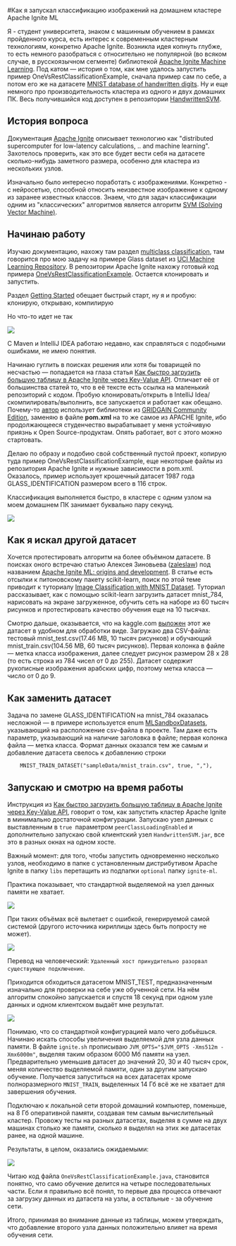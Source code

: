 #Как я запускал классификацию изображений на домашнем кластере Apache Ignite ML

Я - студент университета, знаком с машинным обучением в рамках пройденного курса, есть
интерес к современным кластерным технологиям, конкретно Apache Ignite. Возникла идея
копнуть глубже, то есть немного разобраться с относительно не популярной (во всяком 
случае, в русскоязычном сегменте) библиотекой
[Apache Ignite Machine Learning](https://ignite.apache.org/docs/latest/machine-learning/machine-learning#machine-learning).
Под катом — история о том, как мне удалось запустить пример OneVsRestClassificationExample,
сначала пример сам по себе, а потом его же на датасете
[MNIST database of handwritten digits](https://www.openml.org/d/554).
Ну и еще немного про производительность кластера из одного и двух домашних ПК. Весь
получившийся код доступен в репозитории [HandwrittenSVM](??).

## История вопроса
Документация [Apache Ignite](https://ignite.apache.org/) описывает технологию как
"distributed supercomputer for low-latency calculations, .. and machine learning".
Захотелось проверить, как это все будет вести себя на датасете сколько-нибудь заметного размера, особенно
для кластера из нескольких узлов.

Изначально было интересно поработать с изображениями. Конкретно - с нейросетью, способной относить неизвестное
изображение к одному из заранее известных классов. Знаем, что для задач классификации одним из "классических"
алгоритмов является алгоритм
[SVM (Solving Vector Machine)](https://habr.com/ru/post/428503/).

## Начинаю работу
Изучаю документацию, нахожу там раздел
[multiclass classification](https://ignite.apache.org/docs/latest/machine-learning/multiclass-classification#multiclass-classification),
там говорится про мою задачу на примере Glass dataset из 
[UCI Machine Learning Repository](https://archive.ics.uci.edu/ml/datasets/Glass+Identification).
В репозитории Apache Ignite нахожу готовый код примера
[OneVsRestClassificationExample](https://github.com/apache/ignite/blob/master/examples/src/main/java/org/apache/ignite/examples/ml/multiclass/OneVsRestClassificationExample.java). 
Остается клонировать и запустить. 

Раздел [Getting Started](https://ignite.apache.org/docs/latest/machine-learning/machine-learning#getting-started)
обещает быстрый старт, ну я и пробую: клонирую, открываю, компилирую

Но что-то идет не так

![](https://habrastorage.org/webt/kv/po/qy/kvpoqyrz3dqumgh_sxvoanc1b6o.png)

С Maven и IntelliJ IDEA работаю недавно, как справляться с подобными ошибками,
не имею понятия.

Начинаю гуглить в поисках решения или хотя бы товарищей по несчастью
— попадается на глаза статья
[Как быстро загрузить большую таблицу в Apache Ignite через Key-Value API](https://habr.com/ru/post/526708/).
Отличает её от большинства статей то, что в её тексте есть ссылка на маленький репозиторий с кодом. Пробую клонировать/открыть
в IntelliJ Idea/скомпилировать/выполнить, все запускается и работает как обещано.
Почему-то [автор](@vtch) использует библиотеки из
[GRIDGAIN Community Edition](https://www.gridgain.com/products/in-memory-computing-platform),
заменяю в файле <strong>pom.xml</strong> на то же самое из APACHE Ignite, ибо продолжающееся студенчество вырабатывает 
у меня устойчивую приязнь к Open Source-продуктам.
Опять работает, вот с этого можно стартовать.

Делаю по образу и подобию свой собственный пустой проект, копирую туда пример OneVsRestClassificationExample,
еще некоторые файлы из репозитория Apache Ignite и нужные зависимости в pom.xml. Оказалось,
пример использует крошечный датасет 1987 года GLASS_IDENTIFICATION размером всего в 116 строк.

Классификация выполняется быстро, в кластере с одним узлом на моем домашнем ПК занимает буквально пару секунд.

![](https://habrastorage.org/webt/io/gj/tr/iogjtr91ntp6r_4vknoebcrns00.png)
## Как я искал другой датасет
Хочется протестировать алгоритм на более объёмном датасете. В поисках оного встречаю статью Алексея Зиновьева ([zaleslaw](??)) под названием 
[Apache Ignite ML: origins and development](https://zaleslaw.medium.com/apache-ignite-ml-origins-and-development-d49a19e67202).
В статье есть отсылки к питоновскому пакету scikit-learn, поиск по этой теме приводит к туториалу
[Image Classification with MNIST Dataset](https://debuggercafe.com/image-classification-with-mnist-dataset).
Туториал рассказывает, как с помощью scikit-learn загрузить датасет mnist_784, нарисовать на экране загруженное, 
обучить сеть на наборе из 60 тысяч рисунков и протестировать качество обучения еще на 10 тысячах.

Смотрю дальше, оказывается, что на kaggle.com
[выложен](https://www.kaggle.com/oddrationale/mnist-in-csv?select=mnist_test.csv)
этот же датасет в удобном для обработки виде. Загружаю два CSV-файла: тестовый 
mnist_test.csv(17.46 MB, 10 тысяч рисунков) и обучающий mnist_train.csv(104.56 MB, 60 тысяч рисунков).
Первая колонка в файле — метка класса изображения, далее следует рисунок размером 28 х 28 (то есть строка
из 784 чисел от 0 до 255). Датасет содержит рукописные изображения арабских цифр, поэтому метка класса — число
от 0 до 9. 

## Как заменить датасет
Задача по замене GLASS_IDENTIFICATION на mnist_784 оказалась несложной — в примере используется
enum [MLSandboxDatasets](ссылка_на_репозиторий), указывающий на расположение csv-файла в проекте. Там даже есть
параметр, указывающий на наличие заголовка в файле; первая колонка файла — метка класса. Формат данных
оказался тем же самым и добавление датасета свелось к добавлению строки

  ````
      MNIST_TRAIN_DATASET("sampleData/mnist_train.csv", true, ","),
  ````

## Запускаю и смотрю на время работы
Инструкция из
[Как быстро загрузить большую таблицу в Apache Ignite через Key-Value API](https://habr.com/ru/post/526708/),
говорит о том, как запустить кластер Apache Ignite в минимально достаточной конфигурации. Запускаю узел данных с выставленным в `true `параметром `peerClassLoadingEnabled` и дополнительно
запускаю свой клиентский узел `HandwrittenSVM.jar`, все это в разных окнах на одном хосте.

Важный момент: для того, чтобы запустить одновременно несколько узлов, необходимо в папке с установленным дистрибутивом
Apache Ignite в папку `libs` перетащить из подпапки `optional` папку `ignite-ml`.

Практика показывает, что стандартной выделяемой на узел данных памяти не хватает.

![](https://habrastorage.org/webt/ff/wa/oy/ffwaoy-msvcvte3wuqc4kabszcs.png)

При таких объёмах всё вылетает с ошибкой, генерируемой самой системой (другого источника кириллицы здесь быть попросту не может).

![](https://habrastorage.org/webt/g6/s2/d_/g6s2d_nrz6dcun0aholnqwccld0.png)

Перевод на человеческий: `Удаленный хост принудительно разорвал существующее подключение`.

Приходится обходиться датасетом MNIST_TEST, предназначенным изначально для проверки на себе уже обученной сети.
На нём алгоритм спокойно запускается и спустя 18 секунд при одном узле данных и одном клиентском выдаёт мне результат.

![](https://habrastorage.org/webt/ca/mq/ig/camqigggxbpmu7utkvfogur0q4u.png)

Понимаю, что со стандартной конфигурацией мало чего добьёшься. Начинаю искать способы увеличения выделяемой для 
узла данных памяти. В файле `ignite.sh` прописываю `JVM_OPTS="$JVM_OPTS -Xms512m -Xmx6000m"`, выделяя таким образом
6000 Мб памяти на узел. Предварительно уменьшив датасет до значений 20, 30 и 40 тысяч срок, меняя количество выделяемой
памяти, один за другим запускаю обучение. Получается запуститься на всех датасетах кроме полноразмерного `MNIST_TRAIN`,
выделенных 14 Гб всё же не хватает для завершения обучения.

Подключаю к локальной сети второй домашний компьютер, поменьше, на 8 Гб оперативной памяти, создавая тем самым вычислительный кластер. Провожу тесты на разных
датасетах, выделяя в сумме на двух машинах столько же памяти, сколько я выделял на этих же датасетах ранее, на одной машине.

Результаты, в целом, оказались ожидаемыми: 

![](https://habrastorage.org/webt/fo/gl/7h/fogl7hg7dchx4ansafngv5l5r3g.png)

Читаю код файла `OneVsRestClassificationExample.java`, становится понятно, что само обучение делится на четыре
последовательных части. Если я правильно всё понял, то первые два процесса отвечают за загрузку данных из датасета на узлы,
а остальные - за обучение сети.

Итого, принимая во внимание данные из таблицы, можем утверждать, что добавление второго узла данных положительно
влияет на время обучения сети.

